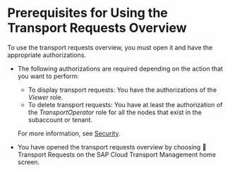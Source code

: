 <!-- loio55f162d7d8f84c108209412bda30499a -->

<link rel="stylesheet" type="text/css" href="../css/sap-icons.css"/>

# Prerequisites for Using the Transport Requests Overview

To use the transport requests overview, you must open it and have the appropriate authorizations.

-   The following authorizations are required depending on the action that you want to perform:

    -   To display transport requests: You have the authorizations of the *Viewer* role.
    -   To delete transport requests: You have at least the authorization of the *TransportOperator* role for all the nodes that exist in the subaccount or tenant.

    For more information, see [Security](../60-security/security-51939a4.md).

-   You have opened the transport requests overview by choosing <span class="SAP-icons-V5"></span> Transport Requests on the SAP Cloud Transport Management home screen.

